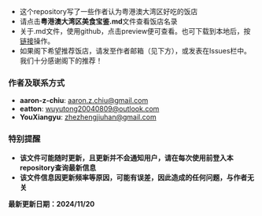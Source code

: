 * 这个repository写了一些作者认为粤港澳大湾区好吃的饭店
* 请点击**粤港澳大湾区美食宝鉴.md**文件查看饭店名录
* 关于.md文件，使用github，点击preview便可查看。也可下载到本地后，按[链接](https://blog.csdn.net/LotionL/article/details/120664614)操作。
* 如果阁下希望推荐饭店，请发至作者邮箱（见下方），或发表在Issues栏中。我们十分感谢阁下的推荐！

### 作者及联系方式
* **aaron-z-chiu**: aaron.z.chiu@gmail.com
* **eatton**: wuyutong20040809@outlook.com
* **YouXiangyu**: zhezhengjiuhan@gmail.com

### 特别提醒
* **该文件可能随时更新，且更新并不会通知用户，请在每次使用前登入本repository查询最新信息**
* **该文件信息因更新频率等原因，可能有误差，因此造成的任何问题，与作者无关**

**最新更新日期：2024/11/20**
